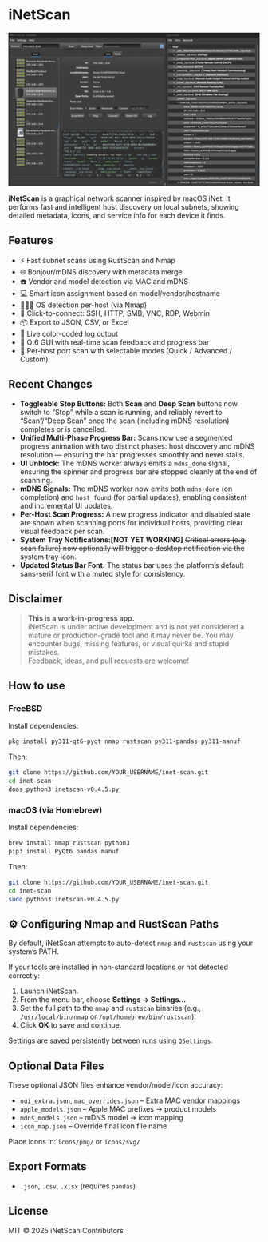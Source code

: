 # iNetScan
![Main UI FreeBSD](images/screenshot_freebsd.png)


**iNetScan** is a graphical network scanner inspired by macOS iNet. It performs fast and intelligent host discovery on local subnets, showing detailed metadata, icons, and service info for each device it finds.

## Features

- ⚡ Fast subnet scans using RustScan and Nmap  
- 🌐 Bonjour/mDNS discovery with metadata merge  
- ☎️ Vendor and model detection via MAC and mDNS  
- 💻 Smart icon assignment based on model/vendor/hostname  
- 🕵🏼‍♂️ OS detection per-host (via Nmap)  
- 🔌 Click-to-connect: SSH, HTTP, SMB, VNC, RDP, Webmin  
- 📦 Export to JSON, CSV, or Excel  
- 📝 Live color-coded log output  
- 💈 Qt6 GUI with real-time scan feedback and progress bar  
- 🧪 Per-host port scan with selectable modes (Quick / Advanced / Custom)  

## Recent Changes

- **Toggleable Stop Buttons:** Both **Scan** and **Deep Scan** buttons now switch to “Stop” while a scan is running, and reliably revert to “Scan”/“Deep Scan” once the scan (including mDNS resolution) completes or is cancelled.
- **Unified Multi-Phase Progress Bar:** Scans now use a segmented progress animation with two distinct phases: host discovery and mDNS resolution — ensuring the bar progresses smoothly and never stalls.
- **UI Unblock:** The mDNS worker always emits a `mdns_done` signal, ensuring the spinner and progress bar are stopped cleanly at the end of scanning.
- **mDNS Signals:** The mDNS worker now emits both `mdns_done` (on completion) and `host_found` (for partial updates), enabling consistent and incremental UI updates.
- **Per-Host Scan Progress:** A new progress indicator and disabled state are shown when scanning ports for individual hosts, providing clear visual feedback per scan.
- **System Tray Notifications:[NOT YET WORKING]** <s>Critical errors (e.g. scan failure) now optionally will trigger a desktop notification via the system tray icon.</s>
- **Updated Status Bar Font:** The status bar uses the platform’s default sans-serif font with a muted style for consistency.


## Disclaimer

> **This is a work-in-progress app.**  
> iNetScan is under active development and is not yet considered a mature or production-grade tool and it may never be. You may encounter bugs, missing features, or visual quirks and stupid mistakes.  
> Feedback, ideas, and pull requests are welcome!

## How to use

### FreeBSD

Install dependencies:

```sh
pkg install py311-qt6-pyqt nmap rustscan py311-pandas py311-manuf
```

Then:

```sh
git clone https://github.com/YOUR_USERNAME/inet-scan.git
cd inet-scan
doas python3 inetscan-v0.4.5.py
```
### macOS (via Homebrew)

Install dependencies:

```sh
brew install nmap rustscan python3
pip3 install PyQt6 pandas manuf
```

Then:

```sh
git clone https://github.com/YOUR_USERNAME/inet-scan.git
cd inet-scan
sudo python3 inetscan-v0.4.5.py
```

## ⚙️ Configuring Nmap and RustScan Paths

By default, iNetScan attempts to auto-detect `nmap` and `rustscan` using your system’s PATH.

If your tools are installed in non-standard locations or not detected correctly:

1. Launch iNetScan.
2. From the menu bar, choose **Settings → Settings...**
3. Set the full path to the `nmap` and `rustscan` binaries (e.g., `/usr/local/bin/nmap` or `/opt/homebrew/bin/rustscan`).
4. Click **OK** to save and continue.

Settings are saved persistently between runs using `QSettings`.

## Optional Data Files

These optional JSON files enhance vendor/model/icon accuracy:

- `oui_extra.json`, `mac_overrides.json` – Extra MAC vendor mappings  
- `apple_models.json` – Apple MAC prefixes → product models  
- `mdns_models.json` – mDNS model → icon mapping  
- `icon_map.json` – Override final icon file name  

Place icons in: `icons/png/` or `icons/svg/`

## Export Formats

- `.json`, `.csv`, `.xlsx` (requires `pandas`)

## License

MIT © 2025 iNetScan Contributors
